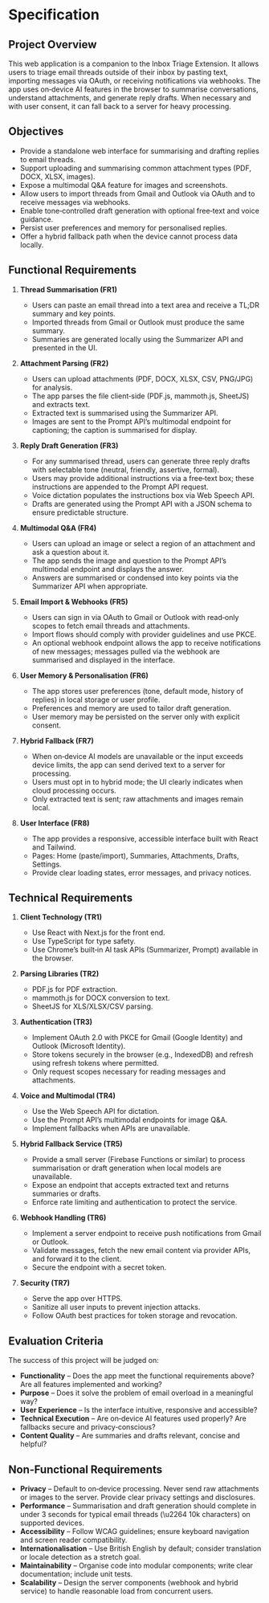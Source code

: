 # Specification

## Project Overview

This web application is a companion to the Inbox Triage Extension. It allows users to triage email threads outside of their inbox by pasting text, importing messages via OAuth, or receiving notifications via webhooks. The app uses on‑device AI features in the browser to summarise conversations, understand attachments, and generate reply drafts. When necessary and with user consent, it can fall back to a server for heavy processing.

## Objectives

- Provide a standalone web interface for summarising and drafting replies to email threads.
- Support uploading and summarising common attachment types (PDF, DOCX, XLSX, images).
- Expose a multimodal Q&A feature for images and screenshots.
- Allow users to import threads from Gmail and Outlook via OAuth and to receive messages via webhooks.
- Enable tone‑controlled draft generation with optional free‑text and voice guidance.
- Persist user preferences and memory for personalised replies.
- Offer a hybrid fallback path when the device cannot process data locally.

## Functional Requirements

1. **Thread Summarisation (FR1)**  
   - Users can paste an email thread into a text area and receive a TL;DR summary and key points.  
   - Imported threads from Gmail or Outlook must produce the same summary.  
   - Summaries are generated locally using the Summarizer API and presented in the UI.

2. **Attachment Parsing (FR2)**  
   - Users can upload attachments (PDF, DOCX, XLSX, CSV, PNG/JPG) for analysis.  
   - The app parses the file client‑side (PDF.js, mammoth.js, SheetJS) and extracts text.  
   - Extracted text is summarised using the Summarizer API.  
   - Images are sent to the Prompt API’s multimodal endpoint for captioning; the caption is summarised for display.

3. **Reply Draft Generation (FR3)**  
   - For any summarised thread, users can generate three reply drafts with selectable tone (neutral, friendly, assertive, formal).  
   - Users may provide additional instructions via a free‑text box; these instructions are appended to the Prompt API request.  
   - Voice dictation populates the instructions box via Web Speech API.  
   - Drafts are generated using the Prompt API with a JSON schema to ensure predictable structure.

4. **Multimodal Q&A (FR4)**  
   - Users can upload an image or select a region of an attachment and ask a question about it.  
   - The app sends the image and question to the Prompt API’s multimodal endpoint and displays the answer.  
   - Answers are summarised or condensed into key points via the Summarizer API when appropriate.

5. **Email Import & Webhooks (FR5)**  
   - Users can sign in via OAuth to Gmail or Outlook with read‑only scopes to fetch email threads and attachments.  
   - Import flows should comply with provider guidelines and use PKCE.  
   - An optional webhook endpoint allows the app to receive notifications of new messages; messages pulled via the webhook are summarised and displayed in the interface.

6. **User Memory & Personalisation (FR6)**  
   - The app stores user preferences (tone, default mode, history of replies) in local storage or user profile.  
   - Preferences and memory are used to tailor draft generation.  
   - User memory may be persisted on the server only with explicit consent.

7. **Hybrid Fallback (FR7)**  
   - When on‑device AI models are unavailable or the input exceeds device limits, the app can send derived text to a server for processing.  
   - Users must opt in to hybrid mode; the UI clearly indicates when cloud processing occurs.  
   - Only extracted text is sent; raw attachments and images remain local.

8. **User Interface (FR8)**  
   - The app provides a responsive, accessible interface built with React and Tailwind.  
   - Pages: Home (paste/import), Summaries, Attachments, Drafts, Settings.  
   - Provide clear loading states, error messages, and privacy notices.

## Technical Requirements

1. **Client Technology (TR1)**  
   - Use React with Next.js for the front end.  
   - Use TypeScript for type safety.  
   - Use Chrome’s built‑in AI task APIs (Summarizer, Prompt) available in the browser.

2. **Parsing Libraries (TR2)**  
   - PDF.js for PDF extraction.  
   - mammoth.js for DOCX conversion to text.  
   - SheetJS for XLS/XLSX/CSV parsing.

3. **Authentication (TR3)**  
   - Implement OAuth 2.0 with PKCE for Gmail (Google Identity) and Outlook (Microsoft Identity).  
   - Store tokens securely in the browser (e.g., IndexedDB) and refresh using refresh tokens where permitted.  
   - Only request scopes necessary for reading messages and attachments.

4. **Voice and Multimodal (TR4)**  
   - Use the Web Speech API for dictation.  
   - Use the Prompt API’s multimodal endpoints for image Q&A.  
   - Implement fallbacks when APIs are unavailable.

5. **Hybrid Fallback Service (TR5)**  
   - Provide a small server (Firebase Functions or similar) to process summarisation or draft generation when local models are unavailable.  
   - Expose an endpoint that accepts extracted text and returns summaries or drafts.  
   - Enforce rate limiting and authentication to protect the service.

6. **Webhook Handling (TR6)**  
   - Implement a server endpoint to receive push notifications from Gmail or Outlook.  
   - Validate messages, fetch the new email content via provider APIs, and forward it to the client.  
   - Secure the endpoint with a secret token.

7. **Security (TR7)**  
   - Serve the app over HTTPS.  
   - Sanitize all user inputs to prevent injection attacks.  
   - Follow OAuth best practices for token storage and revocation.

## Evaluation Criteria

The success of this project will be judged on:

- **Functionality** – Does the app meet the functional requirements above? Are all features implemented and working?  
- **Purpose** – Does it solve the problem of email overload in a meaningful way?  
- **User Experience** – Is the interface intuitive, responsive and accessible?  
- **Technical Execution** – Are on‑device AI features used properly? Are fallbacks secure and privacy‑conscious?  
- **Content Quality** – Are summaries and drafts relevant, concise and helpful?

## Non‑Functional Requirements

- **Privacy** – Default to on‑device processing. Never send raw attachments or images to the server. Provide clear privacy settings and disclosures.  
- **Performance** – Summarisation and draft generation should complete in under 3 seconds for typical email threads (\u2264 10k characters) on supported devices.  
- **Accessibility** – Follow WCAG guidelines; ensure keyboard navigation and screen reader compatibility.  
- **Internationalisation** – Use British English by default; consider translation or locale detection as a stretch goal.  
- **Maintainability** – Organise code into modular components; write clear documentation; include unit tests.  
- **Scalability** – Design the server components (webhook and hybrid service) to handle reasonable load from concurrent users.  
